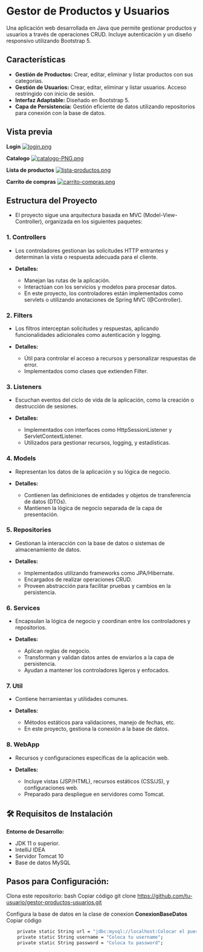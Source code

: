 # Gestor de Productos y Usuarios

Una aplicación web desarrollada en Java que permite gestionar productos y usuarios a través de operaciones CRUD. Incluye autenticación y un diseño responsivo utilizando Bootstrap 5.


## Características

- **Gestión de Productos:** Crear, editar, eliminar y listar productos con sus categorias.
- **Gestión de Usuarios:** Crear, editar, eliminar y listar usuarios. Acceso restringido con inicio de sesión.
- **Interfaz Adaptable:** Diseñado en Bootstrap 5.
- **Capa de Persistencia:** Gestión eficiente de datos utilizando repositorios para conexión con la base de datos.

## Vista previa
**Login**
[![login.png](https://i.postimg.cc/BQHCjg41/login.png)](https://postimg.cc/nCVm5qsH)

**Catalogo**
[![catalogo-PNG.png](https://i.postimg.cc/zv1V6TM9/catalogo-PNG.png)](https://postimg.cc/vg3Y6xGz)

**Lista de productos**
[![lista-productos.png](https://i.postimg.cc/tRh1Pmny/lista-productos.png)](https://postimg.cc/nMhcf21w)

**Carrito de compras**
[![carrito-compras.png](https://i.postimg.cc/x1dqwfxT/carrito-compras.png)](https://postimg.cc/HVfp5g1f)



## Estructura del Proyecto
- El proyecto sigue una arquitectura basada en MVC (Model-View-Controller), organizada en los siguientes paquetes:

### 1. Controllers
- Los controladores gestionan las solicitudes HTTP entrantes y determinan la vista o respuesta adecuada para el cliente.

- **Detalles:**
   - Manejan las rutas de la aplicación.
   - Interactúan con los servicios y modelos para procesar datos.
   - En este proyecto, los controladores están implementados como servlets o utilizando anotaciones de Spring MVC (@Controller).

### 2. Filters
- Los filtros interceptan solicitudes y respuestas, aplicando funcionalidades adicionales como autenticación y logging.

- **Detalles:**
   - Útil para controlar el acceso a recursos y personalizar respuestas de error.
   - Implementados como clases que extienden Filter.

### 3. Listeners
- Escuchan eventos del ciclo de vida de la aplicación, como la creación o destrucción de sesiones.

- **Detalles:**
   - Implementados con interfaces como HttpSessionListener y ServletContextListener.
   - Utilizados para gestionar recursos, logging, y estadísticas.


### 4. Models
- Representan los datos de la aplicación y su lógica de negocio.

- **Detalles:**
   - Contienen las definiciones de entidades y objetos de transferencia de datos (DTOs).
   - Mantienen la lógica de negocio separada de la capa de presentación.

### 5. Repositories
- Gestionan la interacción con la base de datos o sistemas de almacenamiento de datos.

- **Detalles:**
  - Implementados utilizando frameworks como JPA/Hibernate.
  - Encargados de realizar operaciones CRUD.
  - Proveen abstracción para facilitar pruebas y cambios en la persistencia.

### 6. Services
- Encapsulan la lógica de negocio y coordinan entre los controladores y repositorios.

- **Detalles:**
   - Aplican reglas de negocio.
   - Transforman y validan datos antes de enviarlos a la capa de persistencia.
   - Ayudan a mantener los controladores ligeros y enfocados.

###  7. Util
- Contiene herramientas y utilidades comunes.

- **Detalles:**
   - Métodos estáticos para validaciones, manejo de fechas, etc.
   - En este proyecto, gestiona la conexión a la base de datos.

###  8. WebApp
- Recursos y configuraciones específicas de la aplicación web.

- **Detalles:**
   - Incluye vistas (JSP/HTML), recursos estáticos (CSS/JS), y configuraciones web.
   - Preparado para despliegue en servidores como Tomcat.


## 🛠️ Requisitos de Instalación
**Entorno de Desarrollo:**
- JDK 11 o superior.
- IntelliJ IDEA
- Servidor Tomcat 10
- Base de datos MySQL

## Pasos para Configuración:
Clona este repositorio:
bash
Copiar código
git clone https://github.com/tu-usuario/gestor-productos-usuarios.git

Configura la base de datos en la clase de conexion **ConexionBaseDatos**
Copiar código
```bash
    private static String url = "jdbc:mysql://localhost:Colocar el puerto/el nombre de tu Base de datos?serverTimezone=America/Santiago";
    private static String username = "Coloca tu username";
    private static String password = "Coloca tu password";

